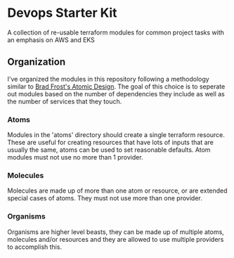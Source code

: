 # Devops Starter Kit

A collection of re-usable terraform modules for common project tasks with an emphasis on AWS and EKS

## Organization

I've organized the modules in this repository following a methodology similar to [Brad Frost's Atomic Design](http://bradfrost.com/blog/post/atomic-web-design/). The goal
of this choice is to seperate out modules based on the number of dependencies they
include as well as the number of services that they touch.

### Atoms

Modules in the 'atoms' directory should create a single terraform resource. These
are useful for creating resources that have lots of inputs that are usually the same,
atoms can be used to set reasonable defaults. Atom modules must not use no more than 1 provider.

### Molecules

Molecules are made up of more than one atom or resource, or are extended special
cases of atoms. They must not use more than one provider.

### Organisms

Organisms are higher level beasts, they can be made up of multiple atoms, molecules
and/or resources and they are allowed to use multiple providers to accomplish this.
